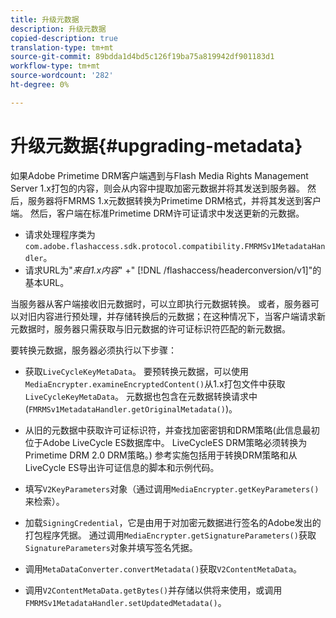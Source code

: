 ```yaml
---
title: 升级元数据
description: 升级元数据
copied-description: true
translation-type: tm+mt
source-git-commit: 89bdda1d4bd5c126f19ba75a819942df901183d1
workflow-type: tm+mt
source-wordcount: '282'
ht-degree: 0%

---
```



# 升级元数据{#upgrading-metadata}

如果Adobe Primetime DRM客户端遇到与Flash Media Rights Management Server 1.x打包的内容，则会从内容中提取加密元数据并将其发送到服务器。 然后，服务器将FMRMS 1.x元数据转换为Primetime DRM格式，并将其发送到客户端。 然后，客户端在标准Primetime DRM许可证请求中发送更新的元数据。

* 请求处理程序类为`com.adobe.flashaccess.sdk.protocol.compatibility.FMRMSv1MetadataHandler`。
* 请求URL为&quot;*来自1.x内容*&quot; +&quot; [!DNL /flashaccess/headerconversion/v1]&quot;的基本URL。

当服务器从客户端接收旧元数据时，可以立即执行元数据转换。 或者，服务器可以对旧内容进行预处理，并存储转换后的元数据；在这种情况下，当客户端请求新元数据时，服务器只需获取与旧元数据的许可证标识符匹配的新元数据。

要转换元数据，服务器必须执行以下步骤：

* 获取`LiveCycleKeyMetaData`。 要预转换元数据，可以使用`MediaEncrypter.examineEncryptedContent()`从1.x打包文件中获取`LiveCycleKeyMetaData`。 元数据也包含在元数据转换请求中(`FMRMSv1MetadataHandler.getOriginalMetadata()`)。

* 从旧的元数据中获取许可证标识符，并查找加密密钥和DRM策略(此信息最初位于Adobe LiveCycle ES数据库中。 LiveCycleES DRM策略必须转换为Primetime DRM 2.0 DRM策略。) 参考实施包括用于转换DRM策略和从LiveCycle ES导出许可证信息的脚本和示例代码。
* 填写`V2KeyParameters`对象（通过调用`MediaEncrypter.getKeyParameters()`来检索）。

* 加载`SigningCredential`，它是由用于对加密元数据进行签名的Adobe发出的打包程序凭据。 通过调用`MediaEncrypter.getSignatureParameters()`获取`SignatureParameters`对象并填写签名凭据。

* 调用`MetaDataConverter.convertMetadata()`获取`V2ContentMetaData`。

* 调用`V2ContentMetaData.getBytes()`并存储以供将来使用，或调用`FMRMSv1MetadataHandler.setUpdatedMetadata()`。

